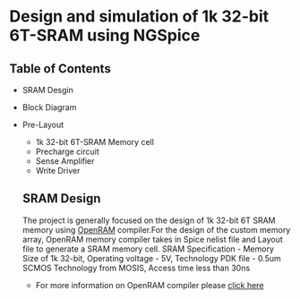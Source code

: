 # Design and simulation of 1k 32-bit 6T-SRAM using NGSpice
## Table of Contents
- SRAM Desgin
- Block Diagram
- Pre-Layout
  - 1k 32-bit 6T-SRAM Memory cell
  - Precharge circuit
  - Sense Amplifier
  - Write Driver
  
  
  ## SRAM Design
    The project is generally focused on the design of 1k 32-bit 6T SRAM memory using [OpenRAM](https://www.openidentityplatform.org/openam) compiler.For the design of the custom memory array, OpenRAM memory compiler takes in Spice nelist file and Layout file to generate a SRAM memory cell.
    SRAM Specification - Memory Size of 1k 32-bit, Operating voltage - 5V, Technology PDK file - 0.5um SCMOS Technology from MOSIS, Access time less than 30ns 
    - For more information on OpenRAM compiler please [click here](https://github.com/mguthaus/OpenRAM/blob/master/OpenRAM_ICCAD_2016_paper.pdf "OpenRAM")
